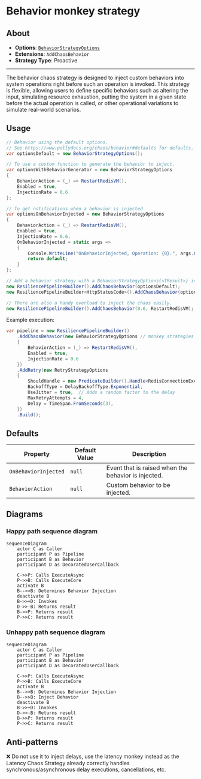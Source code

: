 # Behavior monkey strategy

## About

- **Options**: [`BehaviorStrategyOptions`](xref:Polly.Simmy.Behavior.BehaviorStrategyOptions)
- **Extensions**: `AddChaosBehavior`
- **Strategy Type**: Proactive
---

The behavior chaos strategy is designed to inject custom behaviors into system operations right before such an operation is invoked. This strategy is flexible, allowing users to define specific behaviors such as altering the input, simulating resource exhaustion, putting the system in a given state before the actual operation is called, or other operational variations to simulate real-world scenarios.

## Usage

<!-- snippet: Fault -->
```cs
// Behavior using the default options.
// See https://www.pollydocs.org/chaos/behavior#defaults for defaults.
var optionsDefault = new BehaviorStrategyOptions();

// To use a custom function to generate the behavior to inject.
var optionsWithBehaviorGenerator = new BehaviorStrategyOptions
{
    BehaviorAction = (_) => RestartRedisVM(),
    Enabled = true,
    InjectionRate = 0.6
};

// To get notifications when a behavior is injected
var optionsOnBehaviorInjected = new BehaviorStrategyOptions
{
    BehaviorAction = (_) => RestartRedisVM(),
    Enabled = true,
    InjectionRate = 0.6,
    OnBehaviorInjected = static args =>
    {
        Console.WriteLine("OnBehaviorInjected, Operation: {0}.", args.Context.OperationKey);
        return default;
    }
};

// Add a behavior strategy with a BehaviorStrategyOptions{<TResult>} instance to the pipeline
new ResiliencePipelineBuilder().AddChaosBehavior(optionsDefault);
new ResiliencePipelineBuilder<HttpStatusCode>().AddChaosBehavior(optionsWithBehaviorGenerator);

// There are also a handy overload to inject the chaos easily.
new ResiliencePipelineBuilder().AddChaosBehavior(0.6, RestartRedisVM);
```
<!-- endSnippet -->

Example execution:

<!-- snippet: timeout-execution -->
```cs
var pipeline = new ResiliencePipelineBuilder()
    .AddChaosBehavior(new BehaviorStrategyOptions // monkey strategies are usually placed innermost in the pipelines
    {
        BehaviorAction = (_) => RestartRedisVM(),
        Enabled = true,
        InjectionRate = 0.6
    })
    .AddRetry(new RetryStrategyOptions
    {
        ShouldHandle = new PredicateBuilder().Handle<RedisConnectionException>(),
        BackoffType = DelayBackoffType.Exponential,
        UseJitter = true,  // Adds a random factor to the delay
        MaxRetryAttempts = 4,
        Delay = TimeSpan.FromSeconds(3),
    })
    .Build();
```
<!-- endSnippet -->

## Defaults

| Property              | Default Value | Description                                  |
| --------------------- | ------------- | -------------------------------------------- |
| `OnBehaviorInjected`  | `null`        | Event that is raised when the behavior is injected.   |
| `BehaviorAction`      | `null`        | Custom behavior to be injected.                       |

## Diagrams

### Happy path sequence diagram

```mermaid
sequenceDiagram
    actor C as Caller
    participant P as Pipeline
    participant B as Behavior
    participant D as DecoratedUserCallback

    C->>P: Calls ExecuteAsync
    P->>B: Calls ExecuteCore
    activate B
    B-->>B: Determines Behavior Injection
    deactivate B
    B->>+D: Invokes
    D->>-B: Returns result
    B->>P: Returns result
    P->>C: Returns result
```

### Unhappy path sequence diagram

```mermaid
sequenceDiagram
    actor C as Caller
    participant P as Pipeline
    participant B as Behavior
    participant D as DecoratedUserCallback

    C->>P: Calls ExecuteAsync
    P->>B: Calls ExecuteCore
    activate B
    B-->>B: Determines Behavior Injection
    B-->>B: Inject Behavior
    deactivate B
    B->>+D: Invokes
    D->>-B: Returns result
    B->>P: Returns result
    P->>C: Returns result
```

## Anti-patterns
❌ Do not use it to inject delays, use the latency monkey instead as the Latency Chaos Strategy already correctly handles synchronous/asynchronous delay executions, cancellations, etc.
